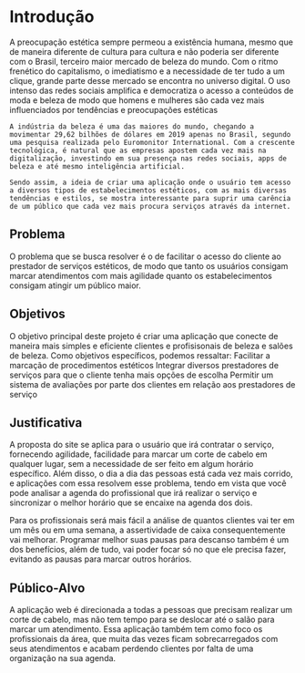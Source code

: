 # Introdução
A preocupação estética sempre permeou a existência humana, mesmo que de maneira diferente de cultura para cultura e não poderia ser diferente com o Brasil, terceiro maior mercado de beleza do mundo. Com o ritmo frenético do capitalismo, o imediatismo e a necessidade de ter tudo a um clique, grande parte desse mercado se encontra no universo digital. O uso intenso das redes sociais amplifica e democratiza o acesso a conteúdos de moda e beleza de modo que homens e mulheres são cada vez mais influenciados por tendências e preocupações estéticas

	A indústria da beleza é uma das maiores do mundo, chegando a movimentar 29,62 bilhões de dólares em 2019 apenas no Brasil, segundo uma pesquisa realizada pelo Euromonitor International. Com a crescente tecnológica, é natural que as empresas apostem cada vez mais na digitalização, investindo em sua presença nas redes sociais, apps de beleza e até mesmo inteligência artificial.
	
	Sendo assim, a ideia de criar uma aplicação onde o usuário tem acesso a diversos tipos de estabelecimentos estéticos, com as mais diversas tendências e estilos, se mostra interessante para suprir uma carência de um público que cada vez mais procura serviços através da internet.
	


## Problema
O problema que se busca resolver é o de facilitar o acesso do cliente ao prestador de serviços estéticos, de modo que tanto os usuários consigam marcar atendimentos com mais agilidade quanto os estabelecimentos consigam atingir um público maior.

## Objetivos

 O objetivo principal deste projeto é criar uma aplicação que conecte de maneira mais simples e eficiente clientes e profisisonais de beleza e salões de beleza.
 Como objetivos específicos, podemos ressaltar:
    Facilitar a marcação de procedimentos estéticos
    Integrar diversos prestadores de serviços para que o cliente tenha mais opções de escolha
    Permitir um sistema de avaliações por parte dos clientes em relação aos prestadores de serviço
    
## Justificativa

A proposta do site se aplica para o usuário que irá contratar o serviço, fornecendo agilidade, facilidade para marcar um corte de cabelo em qualquer lugar, sem a necessidade de ser feito em algum horário específico. Além disso, o dia a dia das pessoas está cada vez mais corrido, e aplicações com essa resolvem esse problema, tendo em vista que você pode analisar a agenda do profissional que irá realizar o serviço e sincronizar o melhor horário que se encaixe na agenda dos dois.

Para os profissionais será mais fácil a análise de quantos clientes vai ter em um mês ou em uma semana, a assertividade de caixa consequentemente vai melhorar. Programar melhor suas pausas para descanso também é um dos benefícios, além de tudo, vai poder focar só no que ele precisa fazer, evitando as pausas para marcar outros horários.

## Público-Alvo

A aplicação web é direcionada a todas a pessoas que precisam realizar um corte de cabelo, mas não tem tempo para se deslocar até o salão para marcar um atendimento. Essa aplicação também tem como foco os profissionais da área, que muita das vezes ficam sobrecarregados com seus atendimentos e acabam perdendo clientes por falta de uma organização na sua agenda.

